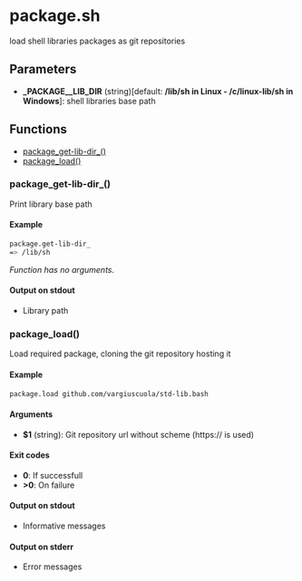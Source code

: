 # package.sh

load shell libraries packages as git repositories

## Parameters

* **_PACKAGE__LIB_DIR** (string)[default: **/lib/sh in Linux - /c/linux-lib/sh in Windows**]: shell libraries base path


## Functions
* [package_get-lib-dir_()](#package_get-lib-dir_)
* [package_load()](#package_load)


### package_get-lib-dir_()

Print library base path

#### Example

```bash
package.get-lib-dir_
=> /lib/sh
```

_Function has no arguments._

#### Output on stdout

* Library path

### package_load()

Load required package, cloning the git repository hosting it

#### Example

```bash
package.load github.com/vargiuscuola/std-lib.bash
```

#### Arguments

* **$1** (string): Git repository url without scheme (https:// is used)

#### Exit codes

* **0**:  If successfull
* **>0**: On failure

#### Output on stdout

* Informative messages

#### Output on stderr

* Error messages


